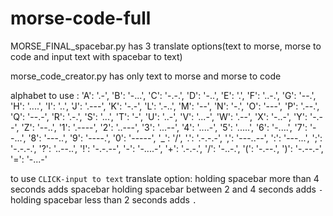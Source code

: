 # morse-code-full

MORSE_FINAL_spacebar.py has 3 translate options(text to morse, morse to code and input text with spacebar to text)

morse_code_creator.py has only text to morse and morse to code

alphabet to use : 
            'A': '.-', 'B': '-...', 'C': '-.-.',
            'D': '-..', 'E': '.', 'F': '..-.',
            'G': '--.', 'H': '....', 'I': '..',
            'J': '.---', 'K': '-.-', 'L': '.-..',
            'M': '--', 'N': '-.', 'O': '---',
            'P': '.--.', 'Q': '--.-', 'R': '.-.',
            'S': '...', 'T': '-', 'U': '..-',
            'V': '...-', 'W': '.--', 'X': '-..-',
            'Y': '-.--', 'Z': '--..',
            '1': '.----', '2': '..---', '3': '...--',
            '4': '....-', '5': '.....', '6': '-....',
            '7': '--...', '8': '---..', '9': '----.',
            '0': '-----',
            '_': '/',
            '.': '.-.-.-', ',': '---..--', ':': '---...',
            ';': '-.-.-.', '?': '..--..', '!': '-.-.--',
            '-': '-....-', '+': '.-.-.', '/': '-..-.',
            '(': '-.--.', ')': '-.--.-', '=': '-...-'
            
to use `CLICK-input to text` translate option:
 holding spacebar more than 4 seconds adds spacebar
 holding spacebar between 2 and 4 seconds adds `-`
 holding spacebar less than 2 seconds adds `.`
            

